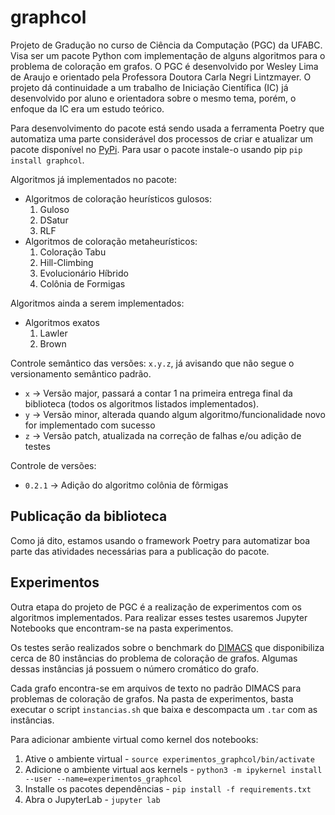 # **graphcol**

Projeto de Gradução no curso de Ciência da Computação (PGC) da UFABC. Visa ser um pacote Python com implementação de alguns algoritmos para o problema de coloração em grafos. O PGC é desenvolvido por Wesley Lima de Araujo e orientado pela Professora Doutora Carla Negri Lintzmayer. O projeto dá continuidade a um trabalho de Iniciação Científica (IC) já desenvolvido por aluno e orientadora sobre o mesmo tema, porém, o enfoque da IC era um estudo teórico.

Para desenvolvimento do pacote está sendo usada a ferramenta Poetry que automatiza uma parte considerável dos processos de criar e atualizar um pacote disponível no [PyPi](ttps://pypi.org/project/graphcol/). Para usar o pacote instale-o usando pip `pip install graphcol`.

Algoritmos já implementados no pacote:
* Algoritmos de coloração heurísticos gulosos:
   1. Guloso
   2. DSatur
   3. RLF
* Algoritmos de coloração metaheurísticos:
   1. Coloração Tabu
   2. Hill-Climbing
   3. Evolucionário Híbrido
   4. Colônia de Formigas

Algoritmos ainda a serem implementados:
* Algoritmos exatos
  1. Lawler
  2. Brown 

Controle semântico das versões: `x.y.z`, já avisando que não segue o versionamento semântico padrão. 
* `x` -> Versão major, passará a contar 1 na primeira entrega final da biblioteca (todos os algoritmos listados implementados).
* `y` -> Versão minor, alterada quando algum algoritmo/funcionalidade novo for implementado com sucesso
* `z` -> Versão patch, atualizada na correção de falhas e/ou adição de testes

Controle de versões:
* `0.2.1` -> Adição do algoritmo colônia de fôrmigas

## Publicação da biblioteca

Como já dito, estamos usando o framework Poetry para automatizar boa parte das atividades necessárias para a publicação do pacote. 

## Experimentos

Outra etapa do projeto de PGC é a realização de experimentos com os algoritmos implementados. Para realizar esses testes usaremos Jupyter Notebooks que encontram-se na pasta experimentos.

Os testes serão realizados sobre o benchmark do [DIMACS](https://mat.tepper.cmu.edu/COLOR/instances.html) que disponibiliza cerca de 80 instâncias do problema de coloração de grafos. Algumas dessas instâncias já possuem o número cromático do grafo.

Cada grafo encontra-se em arquivos de texto no padrão DIMACS para problemas de coloração de grafos. Na pasta de experimentos, basta executar o script `instancias.sh` que baixa e descompacta um `.tar` com as instâncias.

Para adicionar ambiente virtual como kernel dos notebooks:
1. Ative o ambiente virtual - `source experimentos_graphcol/bin/activate`
2. Adicione o ambiente virtual aos kernels - `python3 -m ipykernel install --user --name=experimentos_graphcol`
3. Installe os pacotes dependências - `pip install -f requirements.txt`
4. Abra o JupyterLab - `jupyter lab`
